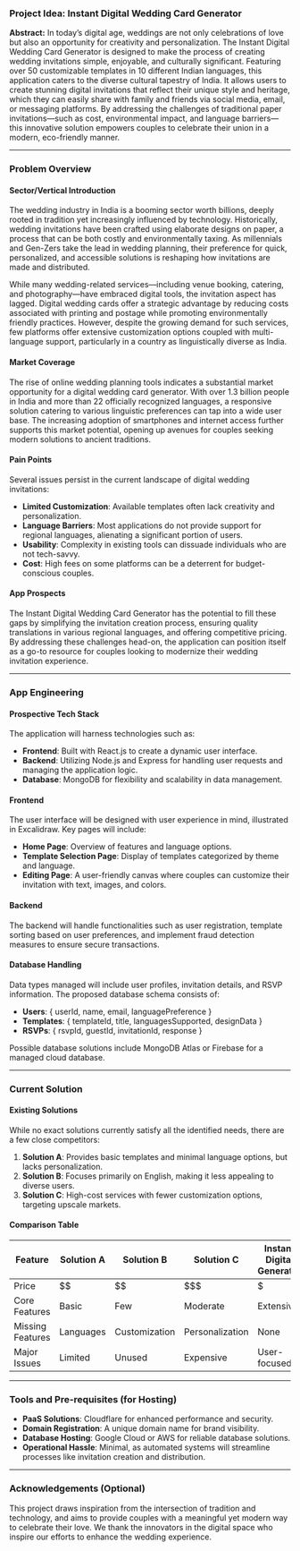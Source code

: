 ### Project Idea: Instant Digital Wedding Card Generator

**Abstract:**
In today’s digital age, weddings are not only celebrations of love but also an opportunity for creativity and personalization. The Instant Digital Wedding Card Generator is designed to make the process of creating wedding invitations simple, enjoyable, and culturally significant. Featuring over 50 customizable templates in 10 different Indian languages, this application caters to the diverse cultural tapestry of India. It allows users to create stunning digital invitations that reflect their unique style and heritage, which they can easily share with family and friends via social media, email, or messaging platforms. By addressing the challenges of traditional paper invitations—such as cost, environmental impact, and language barriers—this innovative solution empowers couples to celebrate their union in a modern, eco-friendly manner.

---

### Problem Overview

#### Sector/Vertical Introduction
The wedding industry in India is a booming sector worth billions, deeply rooted in tradition yet increasingly influenced by technology. Historically, wedding invitations have been crafted using elaborate designs on paper, a process that can be both costly and environmentally taxing. As millennials and Gen-Zers take the lead in wedding planning, their preference for quick, personalized, and accessible solutions is reshaping how invitations are made and distributed. 

While many wedding-related services—including venue booking, catering, and photography—have embraced digital tools, the invitation aspect has lagged. Digital wedding cards offer a strategic advantage by reducing costs associated with printing and postage while promoting environmentally friendly practices. However, despite the growing demand for such services, few platforms offer extensive customization options coupled with multi-language support, particularly in a country as linguistically diverse as India.

#### Market Coverage
The rise of online wedding planning tools indicates a substantial market opportunity for a digital wedding card generator. With over 1.3 billion people in India and more than 22 officially recognized languages, a responsive solution catering to various linguistic preferences can tap into a wide user base. 
The increasing adoption of smartphones and internet access further supports this market potential, opening up avenues for couples seeking modern solutions to ancient traditions.

#### Pain Points
Several issues persist in the current landscape of digital wedding invitations:
- **Limited Customization**: Available templates often lack creativity and personalization.
- **Language Barriers**: Most applications do not provide support for regional languages, alienating a significant portion of users.
- **Usability**: Complexity in existing tools can dissuade individuals who are not tech-savvy.
- **Cost**: High fees on some platforms can be a deterrent for budget-conscious couples.

#### App Prospects
The Instant Digital Wedding Card Generator has the potential to fill these gaps by simplifying the invitation creation process, ensuring quality translations in various regional languages, and offering competitive pricing. By addressing these challenges head-on, the application can position itself as a go-to resource for couples looking to modernize their wedding invitation experience.

---

### App Engineering 

#### Prospective Tech Stack
The application will harness technologies such as:
- **Frontend**: Built with React.js to create a dynamic user interface.
- **Backend**: Utilizing Node.js and Express for handling user requests and managing the application logic.
- **Database**: MongoDB for flexibility and scalability in data management.

#### Frontend
The user interface will be designed with user experience in mind, illustrated in Excalidraw. Key pages will include:
- **Home Page**: Overview of features and language options.
- **Template Selection Page**: Display of templates categorized by theme and language.
- **Editing Page**: A user-friendly canvas where couples can customize their invitation with text, images, and colors.

#### Backend
The backend will handle functionalities such as user registration, template sorting based on user preferences, and implement fraud detection measures to ensure secure transactions.

#### Database Handling
Data types managed will include user profiles, invitation details, and RSVP information. The proposed database schema consists of:
- **Users**: { userId, name, email, languagePreference }
- **Templates**: { templateId, title, languagesSupported, designData }
- **RSVPs**: { rsvpId, guestId, invitationId, response }

Possible database solutions include MongoDB Atlas or Firebase for a managed cloud database.

---

### Current Solution 

#### Existing Solutions
While no exact solutions currently satisfy all the identified needs, there are a few close competitors:
1. **Solution A**: Provides basic templates and minimal language options, but lacks personalization.
2. **Solution B**: Focuses primarily on English, making it less appealing to diverse users.
3. **Solution C**: High-cost services with fewer customization options, targeting upscale markets.

#### Comparison Table
| Feature           | Solution A | Solution B | Solution C | Instant Digital Generator |
|-------------------|------------|------------|------------|---------------------------|
| Price             | $$         | $$         | $$$        | $                         |
| Core Features     | Basic      | Few        | Moderate   | Extensive                 |
| Missing Features   | Languages  | Customization| Personalization | None                |
| Major Issues      | Limited    | Unused     | Expensive  | User-focused              |

---

### Tools and Pre-requisites (for Hosting)
- **PaaS Solutions**: Cloudflare for enhanced performance and security.
- **Domain Registration**: A unique domain name for brand visibility.
- **Database Hosting**: Google Cloud or AWS for reliable database solutions.
- **Operational Hassle**: Minimal, as automated systems will streamline processes like invitation creation and distribution.

---

### Acknowledgements (Optional)
This project draws inspiration from the intersection of tradition and technology, and aims to provide couples with a meaningful yet modern way to celebrate their love. We thank the innovators in the digital space who inspire our efforts to enhance the wedding experience.
